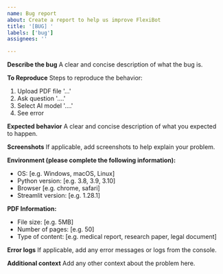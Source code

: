 ```yaml
---
name: Bug report
about: Create a report to help us improve FlexiBot
title: '[BUG] '
labels: ['bug']
assignees: ''

---
```


**Describe the bug**
A clear and concise description of what the bug is.

**To Reproduce**
Steps to reproduce the behavior:
1. Upload PDF file '...'
2. Ask question '....'
3. Select AI model '....'
4. See error

**Expected behavior**
A clear and concise description of what you expected to happen.

**Screenshots**
If applicable, add screenshots to help explain your problem.

**Environment (please complete the following information):**
- OS: [e.g. Windows, macOS, Linux]
- Python version: [e.g. 3.8, 3.9, 3.10]
- Browser [e.g. chrome, safari]
- Streamlit version: [e.g. 1.28.1]

**PDF Information:**
- File size: [e.g. 5MB]
- Number of pages: [e.g. 50]
- Type of content: [e.g. medical report, research paper, legal document]

**Error logs**
If applicable, add any error messages or logs from the console.

**Additional context**
Add any other context about the problem here.